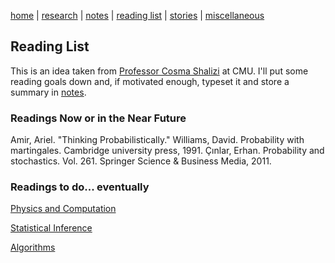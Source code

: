 [home](./index.html)  |  [research](./research.html)  |  [notes](./notes.html)  |  [reading list](./reading_list.html)  |  [stories](./story.html)  |  [miscellaneous](./miscellaneous.html)

## Reading List

This is an idea taken from [Professor Cosma Shalizi](http://bactra.org/notebooks/) at CMU. I'll put some reading goals down and, if motivated enough, typeset it and store a summary in [notes](./notes.html).

### Readings Now or in the Near Future
Amir, Ariel. "Thinking Probabilistically."
Williams, David. Probability with martingales. Cambridge university press, 1991.
Çınlar, Erhan. Probability and stochastics. Vol. 261. Springer Science & Business Media, 2011.

### Readings to do... eventually

[Physics and Computation](./reading_list/physics_and_computation.html)


[Statistical Inference](./reading_list/statistical_inference.html)


[Algorithms](./reading_list/algorithms.html)
